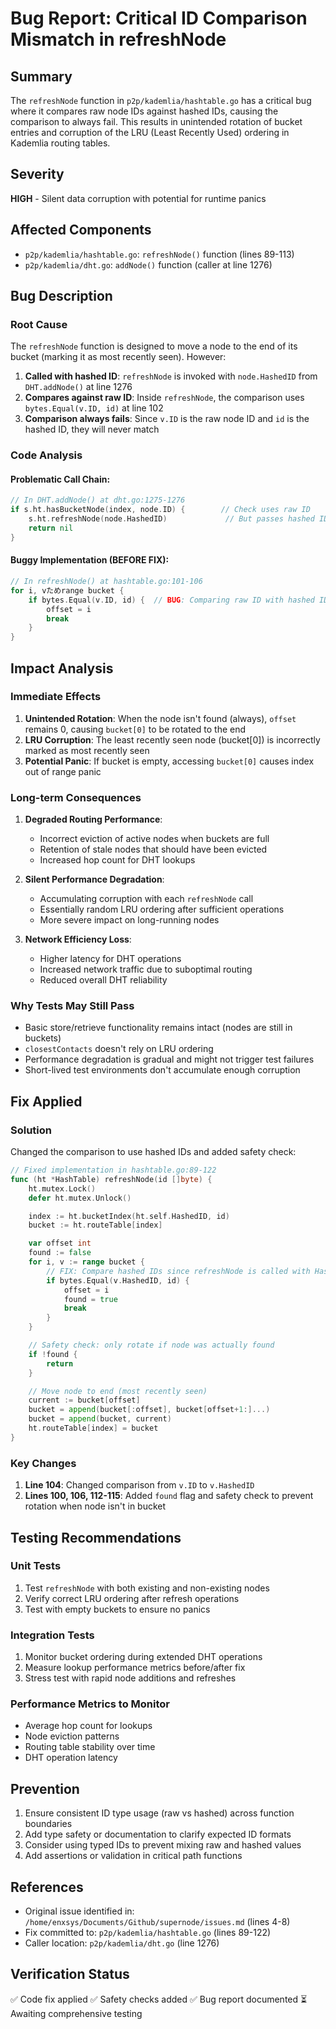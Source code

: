 # Bug Report: Critical ID Comparison Mismatch in refreshNode

## Summary
The `refreshNode` function in `p2p/kademlia/hashtable.go` has a critical bug where it compares raw node IDs against hashed IDs, causing the comparison to always fail. This results in unintended rotation of bucket entries and corruption of the LRU (Least Recently Used) ordering in Kademlia routing tables.

## Severity
**HIGH** - Silent data corruption with potential for runtime panics

## Affected Components
- `p2p/kademlia/hashtable.go`: `refreshNode()` function (lines 89-113)
- `p2p/kademlia/dht.go`: `addNode()` function (caller at line 1276)

## Bug Description

### Root Cause
The `refreshNode` function is designed to move a node to the end of its bucket (marking it as most recently seen). However:

1. **Called with hashed ID**: `refreshNode` is invoked with `node.HashedID` from `DHT.addNode()` at line 1276
2. **Compares against raw ID**: Inside `refreshNode`, the comparison uses `bytes.Equal(v.ID, id)` at line 102
3. **Comparison always fails**: Since `v.ID` is the raw node ID and `id` is the hashed ID, they will never match

### Code Analysis

#### Problematic Call Chain:
```go
// In DHT.addNode() at dht.go:1275-1276
if s.ht.hasBucketNode(index, node.ID) {        // Check uses raw ID
    s.ht.refreshNode(node.HashedID)             // But passes hashed ID
    return nil
}
```

#### Buggy Implementation (BEFORE FIX):
```go
// In refreshNode() at hashtable.go:101-106
for i, vためrange bucket {
    if bytes.Equal(v.ID, id) {  // BUG: Comparing raw ID with hashed ID
        offset = i
        break
    }
}
```

## Impact Analysis

### Immediate Effects
1. **Unintended Rotation**: When the node isn't found (always), `offset` remains 0, causing `bucket[0]` to be rotated to the end
2. **LRU Corruption**: The least recently seen node (bucket[0]) is incorrectly marked as most recently seen
3. **Potential Panic**: If bucket is empty, accessing `bucket[0]` causes index out of range panic

### Long-term Consequences
1. **Degraded Routing Performance**: 
   - Incorrect eviction of active nodes when buckets are full
   - Retention of stale nodes that should have been evicted
   - Increased hop count for DHT lookups

2. **Silent Performance Degradation**:
   - Accumulating corruption with each `refreshNode` call
   - Essentially random LRU ordering after sufficient operations
   - More severe impact on long-running nodes

3. **Network Efficiency Loss**:
   - Higher latency for DHT operations
   - Increased network traffic due to suboptimal routing
   - Reduced overall DHT reliability

### Why Tests May Still Pass
- Basic store/retrieve functionality remains intact (nodes are still in buckets)
- `closestContacts` doesn't rely on LRU ordering
- Performance degradation is gradual and might not trigger test failures
- Short-lived test environments don't accumulate enough corruption

## Fix Applied

### Solution
Changed the comparison to use hashed IDs and added safety check:

```go
// Fixed implementation in hashtable.go:89-122
func (ht *HashTable) refreshNode(id []byte) {
    ht.mutex.Lock()
    defer ht.mutex.Unlock()

    index := ht.bucketIndex(ht.self.HashedID, id)
    bucket := ht.routeTable[index]

    var offset int
    found := false
    for i, v := range bucket {
        // FIX: Compare hashed IDs since refreshNode is called with HashedID
        if bytes.Equal(v.HashedID, id) {
            offset = i
            found = true
            break
        }
    }

    // Safety check: only rotate if node was actually found
    if !found {
        return
    }

    // Move node to end (most recently seen)
    current := bucket[offset]
    bucket = append(bucket[:offset], bucket[offset+1:]...)
    bucket = append(bucket, current)
    ht.routeTable[index] = bucket
}
```

### Key Changes
1. **Line 104**: Changed comparison from `v.ID` to `v.HashedID`
2. **Lines 100, 106, 112-115**: Added `found` flag and safety check to prevent rotation when node isn't in bucket

## Testing Recommendations

### Unit Tests
1. Test `refreshNode` with both existing and non-existing nodes
2. Verify correct LRU ordering after refresh operations
3. Test with empty buckets to ensure no panics

### Integration Tests
1. Monitor bucket ordering during extended DHT operations
2. Measure lookup performance metrics before/after fix
3. Stress test with rapid node additions and refreshes

### Performance Metrics to Monitor
- Average hop count for lookups
- Node eviction patterns
- Routing table stability over time
- DHT operation latency

## Prevention
1. Ensure consistent ID type usage (raw vs hashed) across function boundaries
2. Add type safety or documentation to clarify expected ID formats
3. Consider using typed IDs to prevent mixing raw and hashed values
4. Add assertions or validation in critical path functions

## References
- Original issue identified in: `/home/enxsys/Documents/Github/supernode/issues.md` (lines 4-8)
- Fix committed to: `p2p/kademlia/hashtable.go` (lines 89-122)
- Caller location: `p2p/kademlia/dht.go` (line 1276)

## Verification Status
✅ Code fix applied
✅ Safety checks added
✅ Bug report documented
⏳ Awaiting comprehensive testing